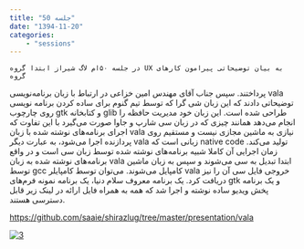 ```yaml
---
title: "جلسه 50"
date: "1394-11-20"
categories:
    - "sessions"
---
```

    در جلسه ۵۰ام لاگ شیراز ابتدا گروه UX به بیان توضیحاتی پیرامون کارهای گروه
پرداختند. سپس جناب آقای مهندس امین خزاعی در ارتباط با زبان برنامه‌نویسی vala
توضیحاتی دادند که این زبان شی گرا که توسط تیم گنوم برای ساده کردن برنامه نویسی
روی چارچوب gtk و کتابخانه glib طراحی شده است. این زبان خود مدیریت حافظه را
انجام می‌دهد همانند چیزی که در زبان سی شارپ و جاوا صورت می‌گیرد با این تفاوت
که اجرای برنامه‌های نوشته شده با زبان vala نیازی به ماشین مجازی نیست و مستقیم
روی پردازنده اجرا می‌شود، به عبارت دیگر vala زبانی است که native code تولید
می‌کند. زمان اجرایی آن کاملا شبیه برنامه‌های نوشته شده توسط زبان سی است و در
واقع برنامه‌های نوشته شده به زبان vala ابتدا تبدیل به سی می‌شوند و سپس به زبان
ماشین توسط gcc کامپایل می‌شوند. می‌توان توسط کامپایلر vala خروجی فایل سی آن را
نیز دریافت کرد. یک برنامه معروف سلام دنیا، یک برنامه نمونه فرم‌های gtk و یک
برنامه پخش ویدیو ساده نوشته و اجرا شد که همه به همراه فایل ارائه در لینک زیر
قابل دسترسی هستند.

<https://github.com/saaie/shirazlug/tree/master/presentation/vala>

[
![3](img/a45f4a2e-fdbb-11e6-86dd-a088b4d860141488289303.9799147.jpeg)](img/a45f4a2e-fdbb-11e6-86dd-a088b4d860141488289303.9799147.jpeg)

